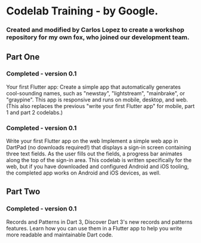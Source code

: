 # Codelab Training - by Google.
### Created and modified by Carlos Lopez to create a workshop repository for my own fox, who joined our development team.

## Part One

### Completed - version 0.1
Your first Flutter app: Create a simple app that automatically generates cool-sounding names, such as "newstay", "lightstream", "mainbrake", or "graypine". This app is responsive and runs on mobile, desktop, and web. (This also replaces the previous "write your first Flutter app" for mobile, part 1 and part 2 codelabs.) 

### Completed - version 0.1
Write your first Flutter app on the web
Implement a simple web app in DartPad (no downloads required!) that displays a sign-in screen containing three text fields. As the user fills out the fields, a progress bar animates along the top of the sign-in area. This codelab is written specifically for the web, but if you have downloaded and configured Android and iOS tooling, the completed app works on Android and iOS devices, as well.

## Part Two

### Completed - version 0.1
Records and Patterns in Dart 3, Discover Dart 3's new records and patterns features. Learn how you can use them in a Flutter app to help you write more readable and maintainable Dart code.